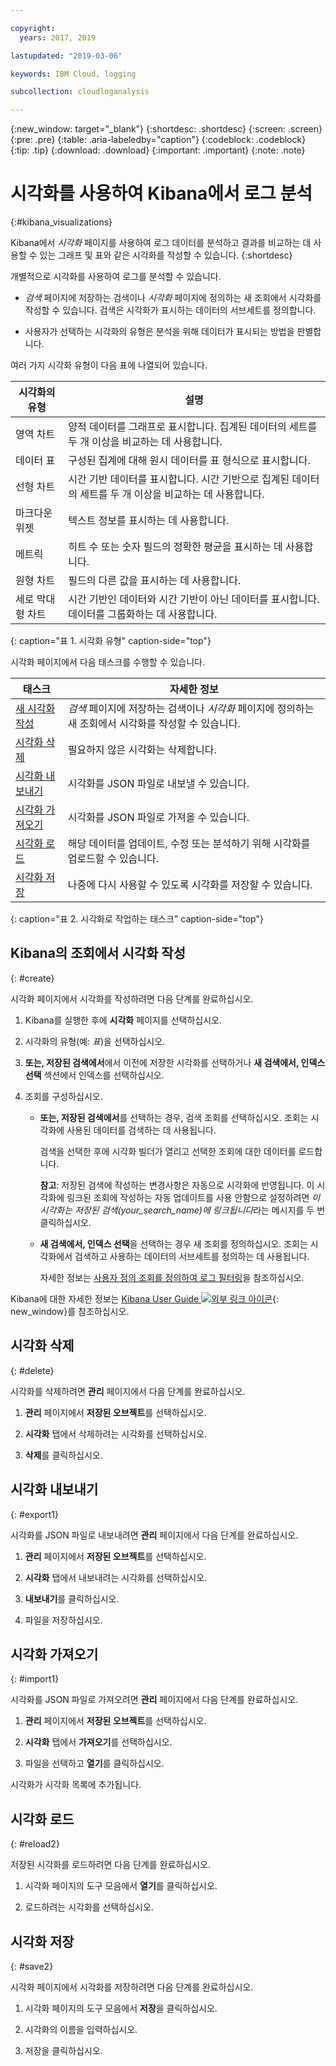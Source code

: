```yaml
---

copyright:
  years: 2017, 2019

lastupdated: "2019-03-06"

keywords: IBM Cloud, logging

subcollection: cloudloganalysis

---
```


{:new_window: target="_blank"}
{:shortdesc: .shortdesc}
{:screen: .screen}
{:pre: .pre}
{:table: .aria-labeledby="caption"}
{:codeblock: .codeblock}
{:tip: .tip}
{:download: .download}
{:important: .important}
{:note: .note}

# 시각화를 사용하여 Kibana에서 로그 분석 
{:#kibana_visualizations}

Kibana에서 *시각화* 페이지를 사용하여 로그 데이터를 분석하고 결과를 비교하는 데 사용할 수 있는 그래프 및 표와 같은 시각화를 작성할 수 있습니다. 
{:shortdesc}

개별적으로 시각화를 사용하여 로그를 분석할 수 있습니다. 

* *검색* 페이지에 저장하는 검색이나 *시각화* 페이지에 정의하는 새 조회에서 시각화를 작성할 수 있습니다. 검색은 시각화가 표시하는 데이터의 서브세트를 정의합니다.

* 사용자가 선택하는 시각화의 유형은 분석을 위해 데이터가 표시되는 방법을 판별합니다.

여러 가지 시각화 유형이 다음 표에 나열되어 있습니다.

|시각화의 유형 |설명 |
|-----------------------|-------------|
|영역 차트 |양적 데이터를 그래프로 표시합니다. 집계된 데이터의 세트를 두 개 이상을 비교하는 데 사용합니다. |
|데이터 표 |구성된 집계에 대해 원시 데이터를 표 형식으로 표시합니다. |
|선형 차트 |시간 기반 데이터를 표시합니다. 시간 기반으로 집계된 데이터의 세트를 두 개 이상을 비교하는 데 사용합니다. |
|마크다운 위젯 |텍스트 정보를 표시하는 데 사용합니다. |
|메트릭 |히트 수 또는 숫자 필드의 정확한 평균을 표시하는 데 사용합니다. |
|원형 차트 |필드의 다른 값을 표시하는 데 사용합니다. | 
|세로 막대형 차트 |시간 기반인 데이터와 시간 기반이 아닌 데이터를 표시합니다. 데이터를 그룹화하는 데 사용합니다. |
{: caption="표 1. 시각화 유형" caption-side="top"}

시각화 페이지에서 다음 태스크를 수행할 수 있습니다.

|태스크 |자세한 정보 |
|------|------------------|
|[새 시각화 작성](/docs/services/CloudLogAnalysis/kibana/kibana_visualizations.html#create) |*검색* 페이지에 저장하는 검색이나 *시각화* 페이지에 정의하는 새 조회에서 시각화를 작성할 수 있습니다. |
|[시각화 삭제](/docs/services/CloudLogAnalysis/kibana/kibana_visualizations.html#delete) |필요하지 않은 시각화는 삭제합니다. |
|[시각화 내보내기](/docs/services/CloudLogAnalysis/kibana/kibana_visualizations.html#export) |시각화를 JSON 파일로 내보낼 수 있습니다.  |
|[시각화 가져오기](/docs/services/CloudLogAnalysis/kibana/kibana_visualizations.html#import1) |시각화를 JSON 파일로 가져올 수 있습니다.  |
|[시각화 로드](/docs/services/CloudLogAnalysis/kibana/kibana_visualizations.html#reload2) |해당 데이터를 업데이트, 수정 또는 분석하기 위해 시각화를 업로드할 수 있습니다. |
|[시각화 저장](/docs/services/CloudLogAnalysis/kibana/kibana_visualizations.html#save2) |나중에 다시 사용할 수 있도록 시각화를 저장할 수 있습니다. |
{: caption="표 2. 시각화로 작업하는 태스크" caption-side="top"}


## Kibana의 조회에서 시각화 작성
{: #create}

시각화 페이지에서 시각화를 작성하려면 다음 단계를 완료하십시오.

1. Kibana를 실행한 후에 **시각화** 페이지를 선택하십시오.

2. 시각화의 유형(예: *표*)을 선택하십시오.

3. **또는, 저장된 검색에서**에서 이전에 저장한 시각화를 선택하거나 **새 검색에서, 인덱스 선택** 섹션에서 인덱스를 선택하십시오.

4. 조회를 구성하십시오.

    * **또는, 저장된 검색에서**를 선택하는 경우, 검색 조회를 선택하십시오. 조회는 시각화에 사용된 데이터를 검색하는 데 사용됩니다. 
	
	    검색을 선택한 후에 시각화 빌더가 열리고 선택한 조회에 대한 데이터를 로드합니다. 
		
		**참고**: 저장된 검색에 작성하는 변경사항은 자동으로 시각화에 반영됩니다. 이 시각화에 링크된 조회에 작성하는 자동 업데이트를 사용 안함으로 설정하려면 *이 시각화는 저장된 검색(your_search_name)에 링크됩니다*라는 메시지를 두 번 클릭하십시오. 

    * **새 검색에서, 인덱스 선택**을 선택하는 경우 새 조회를 정의하십시오. 조회는 시각화에서 검색하고 사용하는 데이터의 서브세트를 정의하는 데 사용됩니다.

        자세한 정보는 [사용자 정의 조회를 정의하여 로그 필터링](/docs/services/CloudLogAnalysis/kibana/define_search.html#define_search)을 참조하십시오.

Kibana에 대한 자세한 정보는 [Kibana User Guide ![외부 링크 아이콘](../../../icons/launch-glyph.svg "외부 링크 아이콘")](https://www.elastic.co/guide/en/kibana/5.1/index.html){: new_window}를 참조하십시오.


## 시각화 삭제
{: #delete}

시각화를 삭제하려면 **관리** 페이지에서 다음 단계를 완료하십시오.

1. **관리** 페이지에서 **저장된 오브젝트**를 선택하십시오.

2. **시각화** 탭에서 삭제하려는 시각화를 선택하십시오.

3. **삭제**를 클릭하십시오.


## 시각화 내보내기
{: #export1}

시각화를 JSON 파일로 내보내려면 **관리** 페이지에서 다음 단계를 완료하십시오.

1. **관리** 페이지에서 **저장된 오브젝트**를 선택하십시오.

2. **시각화** 탭에서 내보내려는 시각화를 선택하십시오.

3. **내보내기**를 클릭하십시오.

4. 파일을 저장하십시오.

## 시각화 가져오기
{: #import1}

시각화를 JSON 파일로 가져오려면 **관리** 페이지에서 다음 단계를 완료하십시오.

1. **관리** 페이지에서 **저장된 오브젝트**를 선택하십시오.

2. **시각화** 탭에서 **가져오기**를 선택하십시오.

3. 파일을 선택하고 **열기**를 클릭하십시오.

시각화가 시각화 목록에 추가됩니다.


 
## 시각화 로드
{: #reload2}

저장된 시각화를 로드하려면 다음 단계를 완료하십시오.

1. 시각화 페이지의 도구 모음에서 **열기**를 클릭하십시오.

2. 로드하려는 시각화를 선택하십시오. 


## 시각화 저장
{: #save2}

시각화 페이지에서 시각화를 저장하려면 다음 단계를 완료하십시오.

1. 시각화 페이지의 도구 모음에서 **저장**을 클릭하십시오.

2. 시각화의 이름을 입력하십시오.

3. 저장을 클릭하십시오. 


